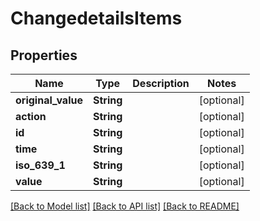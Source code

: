 # ChangedetailsItems

## Properties

Name | Type | Description | Notes
------------ | ------------- | ------------- | -------------
**original_value** | **String** |  | [optional] 
**action** | **String** |  | [optional] 
**id** | **String** |  | [optional] 
**time** | **String** |  | [optional] 
**iso_639_1** | **String** |  | [optional] 
**value** | **String** |  | [optional] 

[[Back to Model list]](../README.md#documentation-for-models) [[Back to API list]](../README.md#documentation-for-api-endpoints) [[Back to README]](../README.md)


